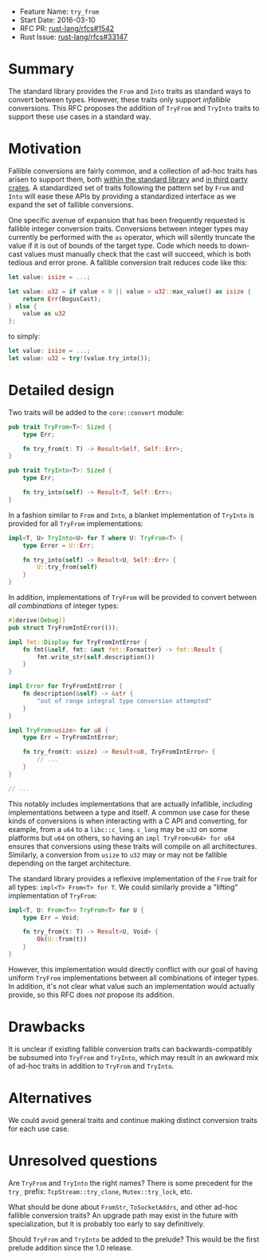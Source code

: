 - Feature Name: `try_from`
- Start Date: 2016-03-10
- RFC PR: [rust-lang/rfcs#1542](https://github.com/rust-lang/rfcs/pull/1542)
- Rust Issue: [rust-lang/rfcs#33147](https://github.com/rust-lang/rust/issues/33417)

# Summary
[summary]: #summary

The standard library provides the `From` and `Into` traits as standard ways to
convert between types. However, these traits only support *infallible*
conversions. This RFC proposes the addition of `TryFrom` and `TryInto` traits
to support these use cases in a standard way.

# Motivation
[motivation]: #motivation

Fallible conversions are fairly common, and a collection of ad-hoc traits has
arisen to support them, both [within the standard library][from-str] and [in
third party crates][into-connect-params]. A standardized set of traits
following the pattern set by `From` and `Into` will ease these APIs by
providing a standardized interface as we expand the set of fallible
conversions.

One specific avenue of expansion that has been frequently requested is fallible
integer conversion traits. Conversions between integer types may currently be
performed with the `as` operator, which will silently truncate the value if it
is out of bounds of the target type. Code which needs to down-cast values must
manually check that the cast will succeed, which is both tedious and error
prone. A fallible conversion trait reduces code like this:

```rust
let value: isize = ...;

let value: u32 = if value < 0 || value > u32::max_value() as isize {
    return Err(BogusCast);
} else {
    value as u32
};
```

to simply:

```rust
let value: isize = ...;
let value: u32 = try!(value.try_into());
```

# Detailed design
[design]: #detailed-design

Two traits will be added to the `core::convert` module:

```rust
pub trait TryFrom<T>: Sized {
    type Err;

    fn try_from(t: T) -> Result<Self, Self::Err>;
}

pub trait TryInto<T>: Sized {
    type Err;

    fn try_into(self) -> Result<T, Self::Err>;
}
```

In a fashion similar to `From` and `Into`, a blanket implementation of `TryInto`
is provided for all `TryFrom` implementations:

```rust
impl<T, U> TryInto<U> for T where U: TryFrom<T> {
    type Error = U::Err;

    fn try_into(self) -> Result<U, Self::Err> {
        U::try_from(self)
    }
}
```

In addition, implementations of `TryFrom` will be provided to convert between
*all combinations* of integer types:

```rust
#[derive(Debug)]
pub struct TryFromIntError(());

impl fmt::Display for TryFromIntError {
    fn fmt(&self, fmt: &mut fmt::Formatter) -> fmt::Result {
        fmt.write_str(self.description())
    }
}

impl Error for TryFromIntError {
    fn description(&self) -> &str {
        "out of range integral type conversion attempted"
    }
}

impl TryFrom<usize> for u8 {
    type Err = TryFromIntError;

    fn try_from(t: usize) -> Result<u8, TryFromIntError> {
        // ...
    }
}

// ...
```

This notably includes implementations that are actually infallible, including
implementations between a type and itself. A common use case for these kinds
of conversions is when interacting with a C API and converting, for example,
from a `u64` to a `libc::c_long`. `c_long` may be `u32` on some platforms but
`u64` on others, so having an `impl TryFrom<u64> for u64` ensures that
conversions using these traits will compile on all architectures.  Similarly, a
conversion from `usize` to `u32` may or may not be fallible depending on the
target architecture.

The standard library provides a reflexive implementation of the `From` trait
for all types: `impl<T> From<T> for T`. We could similarly provide a "lifting"
implementation of `TryFrom`:

```rust
impl<T, U: From<T>> TryFrom<T> for U {
    type Err = Void;

    fn try_from(t: T) -> Result<U, Void> {
        Ok(U::from(t))
    }
}
```

However, this implementation would directly conflict with our goal of having
uniform `TryFrom` implementations between all combinations of integer types. In
addition, it's not clear what value such an implementation would actually
provide, so this RFC does *not* propose its addition.

# Drawbacks
[drawbacks]: #drawbacks

It is unclear if existing fallible conversion traits can backwards-compatibly
be subsumed into `TryFrom` and `TryInto`, which may result in an awkward mix of
ad-hoc traits in addition to `TryFrom` and `TryInto`.

# Alternatives
[alternatives]: #alternatives

We could avoid general traits and continue making distinct conversion traits for
each use case.

# Unresolved questions
[unresolved]: #unresolved-questions

Are `TryFrom` and `TryInto` the right names? There is some precedent for the
`try_` prefix: `TcpStream::try_clone`, `Mutex::try_lock`, etc.

What should be done about `FromStr`, `ToSocketAddrs`, and other ad-hoc fallible
conversion traits? An upgrade path may exist in the future with specialization,
but it is probably too early to say definitively.

Should `TryFrom` and `TryInto` be added to the prelude? This would be the first
prelude addition since the 1.0 release.

[from-str]: https://doc.rust-lang.org/1.7.0/std/str/trait.FromStr.html
[into-connect-params]: http://sfackler.github.io/rust-postgres/doc/v0.11.4/postgres/trait.IntoConnectParams.html
